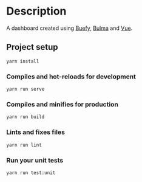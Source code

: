 # Description
A dashboard created using [Buefy](https://buefy.github.io), [Bulma](https://bulma.io/) and [Vue](https://vuejs.org/).

## Project setup
```
yarn install
```

### Compiles and hot-reloads for development
```
yarn run serve
```

### Compiles and minifies for production
```
yarn run build
```

### Lints and fixes files
```
yarn run lint
```

### Run your unit tests
```
yarn run test:unit
```

